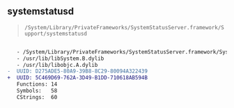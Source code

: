 ## systemstatusd

> `/System/Library/PrivateFrameworks/SystemStatusServer.framework/Support/systemstatusd`

```diff

   - /System/Library/PrivateFrameworks/SystemStatusServer.framework/SystemStatusServer
   - /usr/lib/libSystem.B.dylib
   - /usr/lib/libobjc.A.dylib
-  UUID: D275ADE5-80A9-39B8-8C29-80094A322439
+  UUID: 5C469D69-762A-3D49-B1DD-710618AB594B
   Functions: 14
   Symbols:   58
   CStrings:  60

```
